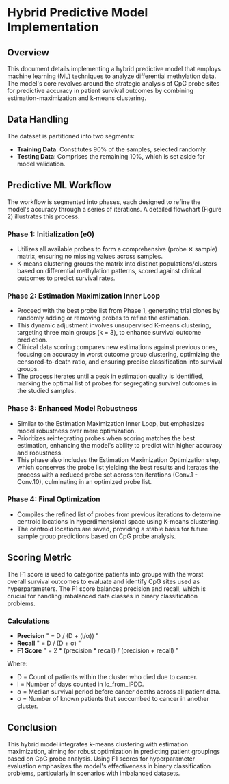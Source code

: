 # Hybrid Predictive Model Implementation

## Overview
This document details implementing a hybrid predictive model that employs machine learning (ML) techniques to analyze differential methylation data. The model's core revolves around the strategic analysis of CpG probe sites for predictive accuracy in patient survival outcomes by combining estimation-maximization and k-means clustering.

## Data Handling
The dataset is partitioned into two segments:
- **Training Data**: Constitutes 90% of the samples, selected randomly.
- **Testing Data**: Comprises the remaining 10%, which is set aside for model validation.

## Predictive ML Workflow
The workflow is segmented into phases, each designed to refine the model's accuracy through a series of iterations. A detailed flowchart (Figure 2) illustrates this process.

### Phase 1: Initialization (e0)
- Utilizes all available probes to form a comprehensive (probe ✕ sample) matrix, ensuring no missing values across samples.
- K-means clustering groups the matrix into distinct populations/clusters based on differential methylation patterns, scored against clinical outcomes to predict survival rates.

### Phase 2: Estimation Maximization Inner Loop
- Proceed with the best probe list from Phase 1, generating trial clones by randomly adding or removing probes to refine the estimation.
- This dynamic adjustment involves unsupervised K-means clustering, targeting three main groups (k = 3), to enhance survival outcome prediction.
- Clinical data scoring compares new estimations against previous ones, focusing on accuracy in worst outcome group clustering, optimizing the censored-to-death ratio, and ensuring precise classification into survival groups.
- The process iterates until a peak in estimation quality is identified, marking the optimal list of probes for segregating survival outcomes in the studied samples.

### Phase 3: Enhanced Model Robustness
- Similar to the Estimation Maximization Inner Loop, but emphasizes model robustness over mere optimization.
- Prioritizes reintegrating probes when scoring matches the best estimation, enhancing the model's ability to predict with higher accuracy and robustness.
- This phase also includes the Estimation Maximization Optimization step, which conserves the probe list yielding the best results and iterates the process with a reduced probe set across ten iterations (Conv.1 - Conv.10), culminating in an optimized probe list.

### Phase 4: Final Optimization
- Compiles the refined list of probes from previous iterations to determine centroid locations in hyperdimensional space using K-means clustering.
- The centroid locations are saved, providing a stable basis for future sample group predictions based on CpG probe analysis.

## Scoring Metric
The F1 score is used to categorize patients into groups with the worst overall survival outcomes to evaluate and identify CpG sites used as hyperparameters. The F1 score balances precision and recall, which is crucial for handling imbalanced data classes in binary classification problems.

### Calculations
- **Precision** " = D / (D + (l/α)) "
- **Recall** " = D / (D + σ) "
- **F1 Score** " = 2 * (precision * recall) / (precision + recall) "

Where:
- D = Count of patients within the cluster who died due to cancer.
- l = Number of days counted in lc_from_IPDD.
- α = Median survival period before cancer deaths across all patient data.
- σ = Number of known patients that succumbed to cancer in another cluster.

## Conclusion
This hybrid model integrates k-means clustering with estimation maximization, aiming for robust optimization in predicting patient groupings based on CpG probe analysis. Using F1 scores for hyperparameter evaluation emphasizes the model's effectiveness in binary classification problems, particularly in scenarios with imbalanced datasets.
